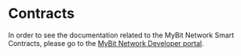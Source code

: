 # Contracts

In order to see the documentation related to the MyBit Network Smart Contracts, please go to the [MyBit Network Developer portal](https://developer.mybit.io/network).


